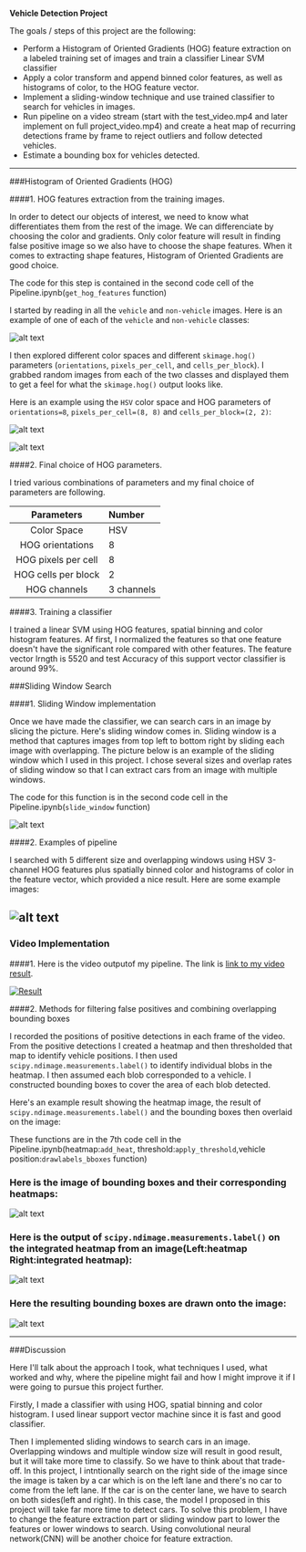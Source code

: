 **Vehicle Detection Project**

The goals / steps of this project are the following:

* Perform a Histogram of Oriented Gradients (HOG) feature extraction on a labeled training set of images and train a classifier Linear SVM classifier
* Apply a color transform and append binned color features, as well as histograms of color, to the HOG feature vector.
* Implement a sliding-window technique and use trained classifier to search for vehicles in images.
* Run pipeline on a video stream (start with the test_video.mp4 and later implement on full project_video.mp4) and create a heat map of recurring detections frame by frame to reject outliers and follow detected vehicles.
* Estimate a bounding box for vehicles detected.

---

[//]: # (Image References)
[image1]: pics_readme/sample_image.png
[image2]: pics_readme/hog_car.png
[image3]: pics_readme/hog_notcar.png
[image4]: pics_readme/sliding_window.png
[image5]: pics_readme/pipeline_image.png
[image6]: pics_readme/heatmap_image.png
[image7]: pics_readme/detected_image.png
[image8]: pics_readme/outcome_image.png
[video1]: ./project_output5.mp4





###Histogram of Oriented Gradients (HOG)

####1. HOG features extraction from the training images.

In order to detect our objects of interest, we need to know what differentiates them from the rest of the image.
We can differenciate by choosing the color and gradients.
Only color feature will result in finding false positive image so we also have to choose the shape features. When it comes to extracting shape features, Histogram of Oriented Gradients are good choice.

The code for this step is contained in the second code cell of the Pipeline.ipynb(`get_hog_features` function)

I started by reading in all the `vehicle` and `non-vehicle` images.  Here is an example of one of each of the `vehicle` and `non-vehicle` classes:

![alt text][image1]

I then explored different color spaces and different `skimage.hog()` parameters (`orientations`, `pixels_per_cell`, and `cells_per_block`).  I grabbed random images from each of the two classes and displayed them to get a feel for what the `skimage.hog()` output looks like.

Here is an example using the `HSV` color space and HOG parameters of `orientations=8`, `pixels_per_cell=(8, 8)` and `cells_per_block=(2, 2)`:


![alt text][image2]

![alt text][image3]

####2. Final choice of HOG parameters.

I tried various combinations of parameters and my final choice of parameters are following.

|Parameters         |Number     |
|:-----------------:|:----------|
|Color Space        |HSV        |
|HOG orientations   |8          |
|HOG pixels per cell|8          |
|HOG cells per block|2          |
|HOG channels       |3 channels |



####3. Training a classifier

I trained a linear SVM using HOG features, spatial binning and color histogram features. Af first, I normalized the features so that one feature doesn't have the significant role compared with other features.
The feature vector lrngth is 5520 and test Accuracy of this support vector classifier is around 99%.

###Sliding Window Search

####1. Sliding Window implementation

Once we have made the classifier, we can search cars in an image by slicing the picture. Here's sliding window comes in. Sliding window is a method that captures images from top left to bottom right by sliding each image with overlapping. The picture below is an example of the sliding window which I used in this project.
I chose several sizes and overlap rates of sliding window so that I can extract cars from an image with multiple windows.

The code for this function is in the second code cell in the Pipeline.ipynb(`slide_window` function)

![alt text][image4]

####2. Examples of pipeline

I searched with 5 different size and overlapping windows using HSV 3-channel HOG features plus spatially binned color and histograms of color in the feature vector, which provided a nice result. Here are some example images:

![alt text][image5]
---

### Video Implementation

####1. Here is the video outputof my pipeline. The link is [link to my video result](https://www.youtube.com/watch?v=NxMLEz48gVQ&feature=youtu.be).

[![Result](pics_readme/link_to_video.png)](https://www.youtube.com/watch?v=NxMLEz48gVQ&feature=youtu.be)


####2. Methods for filtering false positives and combining overlapping bounding boxes

I recorded the positions of positive detections in each frame of the video.  From the positive detections I created a heatmap and then thresholded that map to identify vehicle positions.  I then used `scipy.ndimage.measurements.label()` to identify individual blobs in the heatmap.  I then assumed each blob corresponded to a vehicle.  I constructed bounding boxes to cover the area of each blob detected.

Here's an example result showing the heatmap image, the result of `scipy.ndimage.measurements.label()` and the bounding boxes then overlaid on the image:

These functions are in the 7th code cell in the Pipeline.ipynb(heatmap:`add_heat`, threshold:`apply_threshold`,vehicle position:`drawlabels_bboxes` function)

### Here is the image of bounding boxes and their corresponding heatmaps:

![alt text][image6]

### Here is the output of `scipy.ndimage.measurements.label()` on the integrated heatmap from an image(Left:heatmap Right:integrated heatmap):
![alt text][image7]

### Here the resulting bounding boxes are drawn onto the image:
![alt text][image8]



---

###Discussion

Here I'll talk about the approach I took, what techniques I used, what worked and why, where the pipeline might fail and how I might improve it if I were going to pursue this project further.

Firstly, I made a classifier with using HOG, spatial binning and color histogram. I used linear support vector machine since it is fast and good classifier.

Then I implemented sliding windows to search cars in an image. Overlapping windows and multiple window size will result in good result, but it will take more time to classify. So we have to think about that trade-off.
In this project, I intntionally search on the right side of the image since the image is taken by a car which is on the left lane and there's no car to come from the left lane. If the car is on the center lane, we have to search on both sides(left and right). In this case, the model I proposed in this project will take far more time to detect cars. To solve this problem, I have to change the feature extraction part or sliding window part to lower the features or lower windows to search. Using convolutional neural network(CNN) will be another choice for feature extraction.




